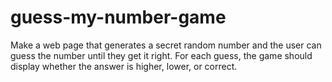 # guess-my-number-game
Make a web page that generates a secret random number and the user can guess the number until they get it right. For each guess, the game should display whether the answer is higher, lower, or correct.